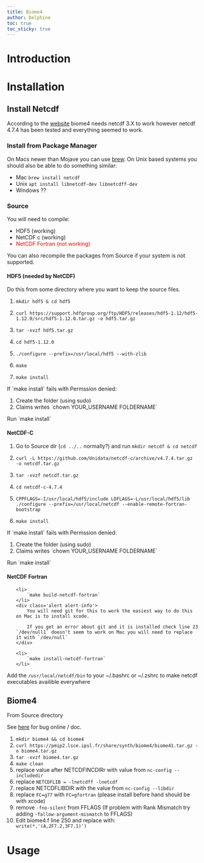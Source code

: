 ```yaml
---
title: Biome4
author: Delphine
toc: true
toc_sticky: true
---
```


# Introduction

# Installation

## Install Netcdf

According to the [website](https://pmip2.lsce.ipsl.fr/synth/biome4.shtml) biome4 needs netcdf 3.X to work however netcdf 4.7.4 has been tested and everything seemed to work.

### Install from Package Manager

On Macs newer than Mojave you can use [brew](https://formulae.brew.sh/formula/netcdf). On Unix based systems you should also be able to do something similar:
- Mac `brew install netcdf`
- Unix `apt install libnetcdf-dev libnetcdff-dev`
- Windows ??

### Source

<div class='alert alert-info'>
    You will need to compile:
    <ul>
        <li>
            HDF5 (working)
        </li>
        <li>
            NetCDF c (working)
        </li>
        <li style="color:red">
            NetCDF Fortran (not working)
        </li>
    </ul>
</div>

You can also recompile the packages from Source if your system is not supported.

#### HDF5 (needed by NetCDF)

Do this from some directory where you want to keep the source files.

1. `mkdir hdf5 & cd hdf5`

1. `curl https://support.hdfgroup.org/ftp/HDF5/releases/hdf5-1.12/hdf5-1.12.0/src/hdf5-1.12.0.tar.gz -o hdf5.tar.gz`
1. `tar -xvzf hdf5.tar.gz`
1. `cd hdf5-1.12.0`
1. `./configure --prefix=/usr/local/hdf5 --with-zlib`
1. `make`
1. `make install`
<div class='alert alert-info'>
    If `make install` fails with Permssion denied:
    <ol>
    <li>
        Create the folder (using sudo)
    </li>
    <li>
        Claims writes `chown YOUR_USERNAME FOLDERNAME`
    </li>
    </ol>
    Run `make install`
</div>

#### NetCDF-C

1. Go to Source dir (`cd ../..` normally?) and run `mkdir netcdf & cd netcdf`

1. `curl -L https://github.com/Unidata/netcdf-c/archive/v4.7.4.tar.gz  -o netcdf.tar.gz`
1. `tar -xvzf netcdf.tar.gz`
1. `cd netcdf-c-4.7.4`
1. `CPPFLAGS=-I/usr/local/hdf5/include LDFLAGS=-L/usr/local/hdf5/lib   ./configure --prefix=/usr/local/netcdf --enable-remote-fortran-bootstrap`
1. `make install`
<div class='alert alert-info'>
    If `make install` fails with Permssion denied:
    <ol>
    <li>
        Create the folder (using sudo)
    </li>
    <li>
        Claims writes `chown YOUR_USERNAME FOLDERNAME`
    </li>
    </ol>
    Run `make install`
</div>

#### NetCDF Fortran
<ol>

    <li> 
        `make build-netcdf-fortran`
    </li>
    <div class='alert alert-info'>
        You will need git for this to work the easiest way to do this on Mac is to install xcode.
        
        If you get an error about git and it is installed check line 23 `/dev/null1` doesn't seem to work on Mac you will need to replace it with `/dev/null`
    </div>

    <li>
        `make install-netcdf-fortran`
    </li>
</ol>

Add the `/usr/local/netcdf/bin` to your ~/.bashrc or ~/.zshrc to make netcdf executables availible everywhere

## Biome4

From Source directory

See [here](https://ubuntuforums.org/showthread.php?t=2247248) for bug online / doc.

1. `mkdir biome4 && cd biome4`
1. `curl https://pmip2.lsce.ipsl.fr/share/synth/biome4/biome41.tar.gz -o biome4.tar.gz`
1. `tar -xvzf biome4.tar.gz`
1. `make clean`
1. replace value after NETCDFINCDIRr with value from `nc-config --includedir`
1. replace `NETCDFLIB = -lnetcdff -lnetcdf`
1. replace NETCDFLIBDIR with the value from `nc-config --libdir`
1. replace `FC=g77` with `FC=gfortran` (please install before hand should be with xcode)
1. remove `-fno-silent` from FFLAGS (If problem with Rank Mismatch try adding `-fallow-argument-mismatch` to FFLAGS)
1. Edit biome4.f line 250 and replace with: `       write(*,'(A,2F7.2,3F7.1)')` 

# Usage